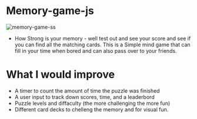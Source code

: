 # Memory-game-js

![memory-game-ss](https://github.com/HaarithBinSabur/Memory-game-js/assets/122664801/c1c583e4-d455-4455-b13c-144d73f89f34)

- How Strong is your memory - 
well test out and see your score and see if you can find all the matching cards.
This is a Simple mind game that can fill in your time when bored and can also pass over to your friends.

# What I would improve
- A timer to count the amount of time the puzzle was finished
- A user input to track down scores, time, and a leaderbord
- Puzzle levels and diffaculty (the more challenging the more fun)
- Different card decks to chelleng the memory and for visual fun.

